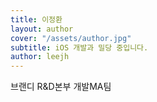 ```yaml
---
title: 이정환
layout: author
cover: "/assets/author.jpg"
subtitle: iOS 개발과 밀당 중입니다.
author: leejh
---
```


브랜디 R&D본부 개발MA팀